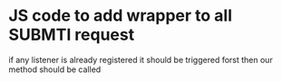 JS code to add wrapper to all SUBMTI request
==========================================

if any listener is already registered it should be triggered forst then our method should be called